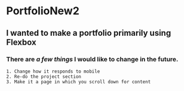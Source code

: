 # PortfolioNew2

## I wanted to make a portfolio primarily using Flexbox
### There are *a few things* I would like to change in the future.

    1. Change how it responds to mobile
    2. Re-do the project section
    3. Make it a page in which you scroll down for content
    